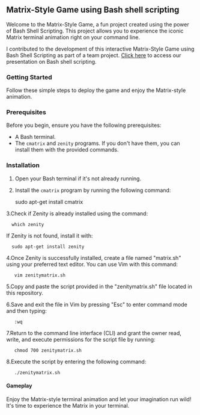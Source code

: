 ## Matrix-Style Game using Bash shell scripting

Welcome to the Matrix-Style Game, a fun project created using the power of Bash Shell Scripting. This project allows you to experience the iconic Matrix terminal animation right on your command line.

I contributed to the development of this interactive Matrix-Style Game using Bash Shell Scripting as part of a team project.
[Click here](https://docs.google.com/presentation/d/1g3Gan7oUB3WltLICa4VaT7QZt4sqFs4XnMovN9P2ino/edit#slide=id.p1) to access our presentation on Bash shell scripting.

### Getting Started

Follow these simple steps to deploy the game and enjoy the Matrix-style animation.

### Prerequisites

Before you begin, ensure you have the following prerequisites:
- A Bash terminal.
- The `cmatrix` and `zenity` programs. If you don't have them, you can install them with the provided commands.

### Installation

1. Open your Bash terminal if it's not already running.

2. Install the `cmatrix` program by running the following command:
  
      sudo apt-get install cmatrix
   
3.Check if Zenity is already installed using the command:
  
      which zenity

  If Zenity is not found, install it with:
   
      sudo apt-get install zenity

4.Once Zenity is successfully installed, create a file named "matrix.sh" using your preferred text editor. You can use Vim with this command:
   
       vim zenitymatrix.sh

5.Copy and paste the script provided in the "zenitymatrix.sh" file located in this repository.

6.Save and exit the file in Vim by pressing "Esc" to enter command mode and then typing:
   
       :wq
7.Return to the command line interface (CLI) and grant the owner read, write, and execute permissions for the script file by running:
  
       chmod 700 zenitymatrix.sh

8.Execute the script by entering the following command:
   
       ./zenitymatrix.sh  

#### Gameplay
Enjoy the Matrix-style terminal animation and let your imagination run wild! It's time to experience the Matrix in your terminal.
